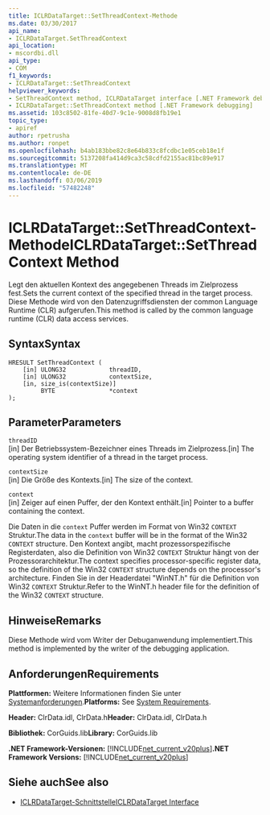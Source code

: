 ```yaml
---
title: ICLRDataTarget::SetThreadContext-Methode
ms.date: 03/30/2017
api_name:
- ICLRDataTarget.SetThreadContext
api_location:
- mscordbi.dll
api_type:
- COM
f1_keywords:
- ICLRDataTarget::SetThreadContext
helpviewer_keywords:
- SetThreadContext method, ICLRDataTarget interface [.NET Framework debugging]
- ICLRDataTarget::SetThreadContext method [.NET Framework debugging]
ms.assetid: 103c8502-81fe-40d7-9c1e-9008d8fb19e1
topic_type:
- apiref
author: rpetrusha
ms.author: ronpet
ms.openlocfilehash: b4ab183bbe82c8e64b833c8fcdbc1e05ceb18e1f
ms.sourcegitcommit: 5137208fa414d9ca3c58cdfd2155ac81bc89e917
ms.translationtype: MT
ms.contentlocale: de-DE
ms.lasthandoff: 03/06/2019
ms.locfileid: "57482248"
---
```

# <a name="iclrdatatargetsetthreadcontext-method"></a><span data-ttu-id="0cf0d-102">ICLRDataTarget::SetThreadContext-Methode</span><span class="sxs-lookup"><span data-stu-id="0cf0d-102">ICLRDataTarget::SetThreadContext Method</span></span>
<span data-ttu-id="0cf0d-103">Legt den aktuellen Kontext des angegebenen Threads im Zielprozess fest.</span><span class="sxs-lookup"><span data-stu-id="0cf0d-103">Sets the current context of the specified thread in the target process.</span></span> <span data-ttu-id="0cf0d-104">Diese Methode wird von den Datenzugriffsdiensten der common Language Runtime (CLR) aufgerufen.</span><span class="sxs-lookup"><span data-stu-id="0cf0d-104">This method is called by the common language runtime (CLR) data access services.</span></span>  
  
## <a name="syntax"></a><span data-ttu-id="0cf0d-105">Syntax</span><span class="sxs-lookup"><span data-stu-id="0cf0d-105">Syntax</span></span>  
  
```  
HRESULT SetThreadContext (  
    [in] ULONG32            threadID,  
    [in] ULONG32            contextSize,  
    [in, size_is(contextSize)]   
         BYTE               *context  
);  
```  
  
## <a name="parameters"></a><span data-ttu-id="0cf0d-106">Parameter</span><span class="sxs-lookup"><span data-stu-id="0cf0d-106">Parameters</span></span>  
 `threadID`  
 <span data-ttu-id="0cf0d-107">[in] Der Betriebssystem-Bezeichner eines Threads im Zielprozess.</span><span class="sxs-lookup"><span data-stu-id="0cf0d-107">[in] The operating system identifier of a thread in the target process.</span></span>  
  
 `contextSize`  
 <span data-ttu-id="0cf0d-108">[in] Die Größe des Kontexts.</span><span class="sxs-lookup"><span data-stu-id="0cf0d-108">[in] The size of the context.</span></span>  
  
 `context`  
 <span data-ttu-id="0cf0d-109">[in] Zeiger auf einen Puffer, der den Kontext enthält.</span><span class="sxs-lookup"><span data-stu-id="0cf0d-109">[in] Pointer to a buffer containing the context.</span></span>  
  
 <span data-ttu-id="0cf0d-110">Die Daten in die `context` Puffer werden im Format von Win32 `CONTEXT` Struktur.</span><span class="sxs-lookup"><span data-stu-id="0cf0d-110">The data in the `context` buffer will be in the format of the Win32 `CONTEXT` structure.</span></span> <span data-ttu-id="0cf0d-111">Den Kontext angibt, macht prozessorspezifische Registerdaten, also die Definition von Win32 `CONTEXT` Struktur hängt von der Prozessorarchitektur.</span><span class="sxs-lookup"><span data-stu-id="0cf0d-111">The context specifies processor-specific register data, so the definition of the Win32 `CONTEXT` structure depends on the processor's architecture.</span></span> <span data-ttu-id="0cf0d-112">Finden Sie in der Headerdatei "WinNT.h" für die Definition von Win32 `CONTEXT` Struktur.</span><span class="sxs-lookup"><span data-stu-id="0cf0d-112">Refer to the WinNT.h header file for the definition of the Win32 `CONTEXT` structure.</span></span>  
  
## <a name="remarks"></a><span data-ttu-id="0cf0d-113">Hinweise</span><span class="sxs-lookup"><span data-stu-id="0cf0d-113">Remarks</span></span>  
 <span data-ttu-id="0cf0d-114">Diese Methode wird vom Writer der Debuganwendung implementiert.</span><span class="sxs-lookup"><span data-stu-id="0cf0d-114">This method is implemented by the writer of the debugging application.</span></span>  
  
## <a name="requirements"></a><span data-ttu-id="0cf0d-115">Anforderungen</span><span class="sxs-lookup"><span data-stu-id="0cf0d-115">Requirements</span></span>  
 <span data-ttu-id="0cf0d-116">**Plattformen:** Weitere Informationen finden Sie unter [Systemanforderungen](../../../../docs/framework/get-started/system-requirements.md).</span><span class="sxs-lookup"><span data-stu-id="0cf0d-116">**Platforms:** See [System Requirements](../../../../docs/framework/get-started/system-requirements.md).</span></span>  
  
 <span data-ttu-id="0cf0d-117">**Header:** ClrData.idl, ClrData.h</span><span class="sxs-lookup"><span data-stu-id="0cf0d-117">**Header:** ClrData.idl, ClrData.h</span></span>  
  
 <span data-ttu-id="0cf0d-118">**Bibliothek:** CorGuids.lib</span><span class="sxs-lookup"><span data-stu-id="0cf0d-118">**Library:** CorGuids.lib</span></span>  
  
 <span data-ttu-id="0cf0d-119">**.NET Framework-Versionen:** [!INCLUDE[net_current_v20plus](../../../../includes/net-current-v20plus-md.md)]</span><span class="sxs-lookup"><span data-stu-id="0cf0d-119">**.NET Framework Versions:** [!INCLUDE[net_current_v20plus](../../../../includes/net-current-v20plus-md.md)]</span></span>  
  
## <a name="see-also"></a><span data-ttu-id="0cf0d-120">Siehe auch</span><span class="sxs-lookup"><span data-stu-id="0cf0d-120">See also</span></span>
- [<span data-ttu-id="0cf0d-121">ICLRDataTarget-Schnittstelle</span><span class="sxs-lookup"><span data-stu-id="0cf0d-121">ICLRDataTarget Interface</span></span>](../../../../docs/framework/unmanaged-api/debugging/iclrdatatarget-interface.md)
